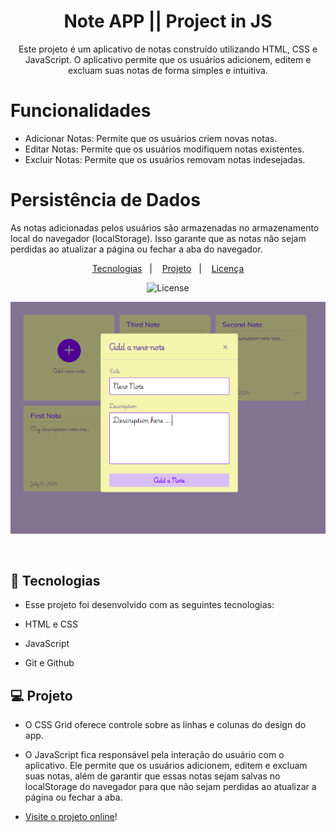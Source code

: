 
<h1 align="center"> Note APP || Project in JS </h1>

<p align="center">
Este projeto é um aplicativo de notas construído utilizando HTML, CSS e JavaScript. O aplicativo permite que os usuários adicionem, editem e excluam suas notas de forma simples e intuitiva.

# Funcionalidades
- Adicionar Notas: Permite que os usuários criem novas notas.
- Editar Notas: Permite que os usuários modifiquem notas existentes.
- Excluir Notas: Permite que os usuários removam notas indesejadas.

# Persistência de Dados
As notas adicionadas pelos usuários são armazenadas no armazenamento local do navegador (localStorage). Isso garante que as notas não sejam perdidas ao atualizar a página ou fechar a aba do navegador. <br/>
</p>

<p align="center">
  <a href="#-tecnologias">Tecnologias</a>&nbsp;&nbsp;&nbsp;|&nbsp;&nbsp;&nbsp;
  <a href="#-projeto">Projeto</a>&nbsp;&nbsp;&nbsp;|&nbsp;&nbsp;&nbsp;
  <a href="#memo-licença">Licença</a>
</p>

<p align="center">
  <img alt="License" src="https://img.shields.io/static/v1?label=license&message=MIT&color=49AA26&labelColor=000000">
</p>


  ![AppNote](assets/images/AppNote_Js.PNG)



<br>

## 🚀 Tecnologias

- Esse projeto foi desenvolvido com as seguintes tecnologias:

- HTML e CSS
- JavaScript
- Git e Github

## 💻 Projeto

- O CSS Grid oferece controle sobre as linhas e colunas do design do app.

- O JavaScript fica responsável pela interação do usuário com o aplicativo. Ele permite que os usuários adicionem, editem e excluam suas notas, além de garantir que essas notas sejam salvas no localStorage do navegador para que não sejam perdidas ao atualizar a página ou fechar a aba.

- [Visite o projeto online]()!

